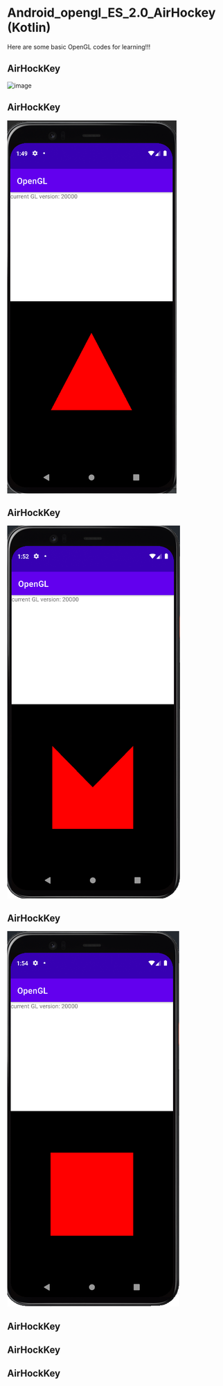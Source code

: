 # Android_opengl_ES_2.0_AirHockey (Kotlin) 
Here are some basic OpenGL codes for learning!!!
## AirHockKey
![image](https://github.com/ch09830249/Android_opengl_ES_2.0_Examples/blob/master/AirHockKey.png)
## AirHockKey
![image](https://github.com/ch09830249/Android_opengl_ES_2.0_Examples/blob/master/OpenGL-2.png)
## AirHockKey
![image](https://github.com/ch09830249/Android_opengl_ES_2.0_Examples/blob/master/OpenGL-3.png)
## AirHockKey
![image](https://github.com/ch09830249/Android_opengl_ES_2.0_Examples/blob/master/OpenGL-4.png)
## AirHockKey
## AirHockKey
## AirHockKey
